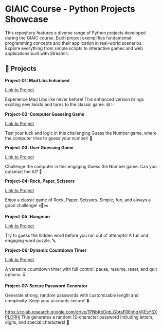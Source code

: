 # GIAIC Course - Python Projects Showcase

This repository features a diverse range of Python projects developed during the GIAIC course. Each project exemplifies fundamental programming concepts and their application in real-world scenarios. Explore everything from simple scripts to interactive games and web applications built with Streamlit.

## 📜 Projects

**Project-01: Mad Libs Enhanced**

[Link to Project](https://colab.research.google.com/drive/1TZulJaUtgpg9HYtZ139gZ3Ut7ebi8acr)

Experience Mad Libs like never before! This enhanced version brings exciting new twists and turns to the classic game. 😃✨

**Project-02: Computer Guessing Game**

[Link to Project](https://colab.research.google.com/drive/1ESD_7B-eL9V4KSXh7UmiuPguse2yhTb2)

Test your luck and logic in this challenging Guess the Number game, where the computer tries to guess your number! 🎯

**Project-03: User Guessing Game**

[Link to Project](https://colab.research.google.com/drive/1btGtz7HvMMV3Kz5tz3iPVcg_vSRULCbx)

Challenge the computer in this engaging Guess the Number game. Can you outsmart the AI? 🎯

**Project-04: Rock, Paper, Scissors**

[Link to Project](https://colab.research.google.com/drive/1Zb0JO6eweXENGWqmnjP4s4NM_yCPV-oV)

Enjoy a classic game of Rock, Paper, Scissors. Simple, fun, and always a good challenge! ✊📄✂️

**Project-05: Hangman**

[Link to Project](https://colab.research.google.com/drive/1NJOdvcYaXz14At3wzRe4TgWvl54-Ddpv)

Try to guess the hidden word before you run out of attempts! A fun and engaging word puzzle. 🔤

**Project-06: Dynamic Countdown Timer**

[Link to Project](https://colab.research.google.com/drive/1azY-Q4c-pjIanoA_2cQ9hX2LvSnBLHEu)

A versatile countdown timer with full control: pause, resume, reset, and quit options. ⏳

**Project-07: Secure Password Generator**

Generate strong, random passwords with customizable length and complexity. Keep your accounts secure! 🔒

https://colab.research.google.com/drive/1PNbKoDqb_GbtaFR6nhgXKEsYSXPLDRHj
This generates a random 12-character password including letters, digits, and special characters! 💬
